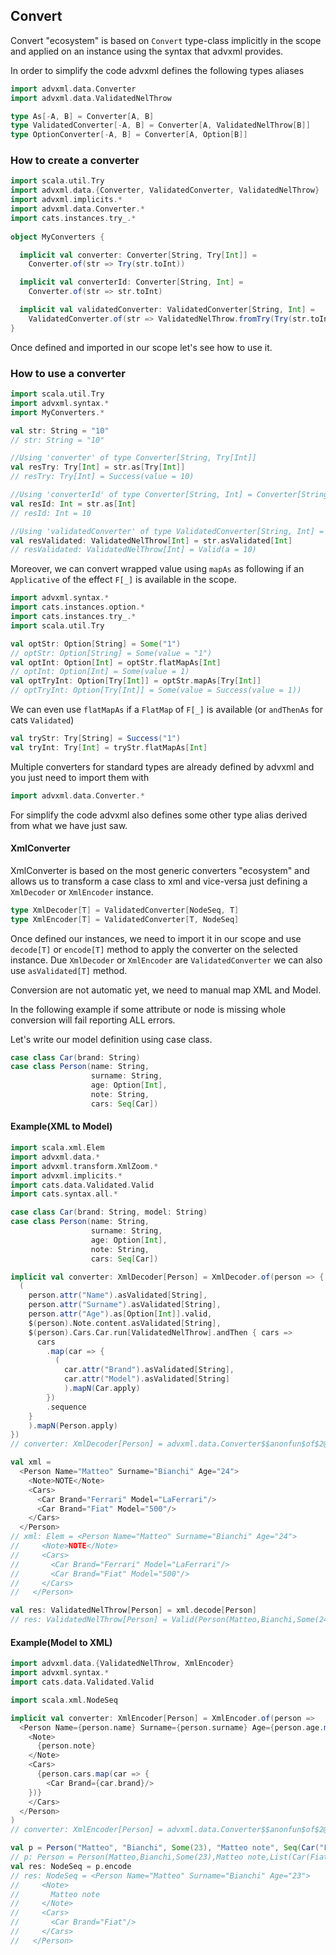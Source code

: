 ## Convert <a name="Convert"></a>
Convert "ecosystem" is based on `Convert` type-class implicitly in the scope
and applied on an instance using the syntax that advxml provides.

In order to simplify the code advxml defines the following types aliases
```scala
import advxml.data.Converter
import advxml.data.ValidatedNelThrow

type As[-A, B] = Converter[A, B]
type ValidatedConverter[-A, B] = Converter[A, ValidatedNelThrow[B]]
type OptionConverter[-A, B] = Converter[A, Option[B]]
```

### How to create a converter

```scala
import scala.util.Try
import advxml.data.{Converter, ValidatedConverter, ValidatedNelThrow}
import advxml.implicits.*
import advxml.data.Converter.*
import cats.instances.try_.*
  
object MyConverters {

  implicit val converter: Converter[String, Try[Int]] =
    Converter.of(str => Try(str.toInt))

  implicit val converterId: Converter[String, Int] =
    Converter.of(str => str.toInt)

  implicit val validatedConverter: ValidatedConverter[String, Int] =
    ValidatedConverter.of(str => ValidatedNelThrow.fromTry(Try(str.toInt)))
}
```

Once defined and imported in our scope let's see how to use it.

### How to use a converter

```scala
import scala.util.Try
import advxml.syntax.*
import MyConverters.*

val str: String = "10"
// str: String = "10"

//Using 'converter' of type Converter[String, Try[Int]]
val resTry: Try[Int] = str.as[Try[Int]]
// resTry: Try[Int] = Success(value = 10)

//Using 'converterId' of type Converter[String, Int] = Converter[String, Int]
val resId: Int = str.as[Int]
// resId: Int = 10

//Using 'validatedConverter' of type ValidatedConverter[String, Int] = Converter[String, ValidatedNelThrow[Int]]
val resValidated: ValidatedNelThrow[Int] = str.asValidated[Int] 
// resValidated: ValidatedNelThrow[Int] = Valid(a = 10)
```

Moreover, we can convert wrapped value using `mapAs` as following if an `Applicative` of the effect `F[_]` 
is available in the scope.

```scala
import advxml.syntax.*
import cats.instances.option.*
import cats.instances.try_.*
import scala.util.Try

val optStr: Option[String] = Some("1")
// optStr: Option[String] = Some(value = "1")
val optInt: Option[Int] = optStr.flatMapAs[Int]
// optInt: Option[Int] = Some(value = 1)
val optTryInt: Option[Try[Int]] = optStr.mapAs[Try[Int]]
// optTryInt: Option[Try[Int]] = Some(value = Success(value = 1))
```

We can even use `flatMapAs` if a `FlatMap` of `F[_]` is available
(or `andThenAs` for cats `Validated`)

```scala modc
val tryStr: Try[String] = Success("1")
val tryInt: Try[Int] = tryStr.flatMapAs[Int]
```

Multiple converters for standard types are already defined by advxml and you just need to import them with

```scala modc:silent:reset
import advxml.data.Converter.*
```

For simplify the code advxml also defines some other type alias derived from what we have just saw.

#### XmlConverter
XmlConverter is based on the most generic converters "ecosystem" and allows us to
transform a case class to xml and vice-versa just defining a `XmlDecoder` or `XmlEncoder` instance.

```scala modc:reset:silent
type XmlDecoder[T] = ValidatedConverter[NodeSeq, T]
type XmlEncoder[T] = ValidatedConverter[T, NodeSeq]
```

Once defined our instances, we need to import it in our scope and use `decode[T]` or `encode[T]` method to apply the
converter on the selected instance. Due `XmlDecoder` or `XmlEncoder` are `ValidatedConverter` 
we can also use `asValidated[T]` method.

Conversion are not automatic yet, we need to manual map XML and Model.

In the following example if some attribute or node is missing whole conversion will fail reporting ALL
errors.

Let's write our model definition using case class.
```scala modc:silent
case class Car(brand: String)
case class Person(name: String,
                  surname: String,
                  age: Option[Int],
                  note: String,
                  cars: Seq[Car])
```    

#### Example(XML to Model)

```scala
import scala.xml.Elem
import advxml.data.*
import advxml.transform.XmlZoom.*
import advxml.implicits.*
import cats.data.Validated.Valid
import cats.syntax.all.*

case class Car(brand: String, model: String)
case class Person(name: String,
                  surname: String,
                  age: Option[Int],
                  note: String,
                  cars: Seq[Car])

implicit val converter: XmlDecoder[Person] = XmlDecoder.of(person => {
  (
    person.attr("Name").asValidated[String],
    person.attr("Surname").asValidated[String],
    person.attr("Age").as[Option[Int]].valid,
    $(person).Note.content.asValidated[String],
    $(person).Cars.Car.run[ValidatedNelThrow].andThen { cars =>
      cars
        .map(car => {
          (
            car.attr("Brand").asValidated[String],
            car.attr("Model").asValidated[String]
            ).mapN(Car.apply)
        })
        .sequence
    }
    ).mapN(Person.apply)
})
// converter: XmlDecoder[Person] = advxml.data.Converter$$anonfun$of$2@3d4f0757

val xml =
  <Person Name="Matteo" Surname="Bianchi" Age="24">
    <Note>NOTE</Note>
    <Cars>
      <Car Brand="Ferrari" Model="LaFerrari"/>
      <Car Brand="Fiat" Model="500"/>
    </Cars>
  </Person>
// xml: Elem = <Person Name="Matteo" Surname="Bianchi" Age="24">
//     <Note>NOTE</Note>
//     <Cars>
//       <Car Brand="Ferrari" Model="LaFerrari"/>
//       <Car Brand="Fiat" Model="500"/>
//     </Cars>
//   </Person>

val res: ValidatedNelThrow[Person] = xml.decode[Person]
// res: ValidatedNelThrow[Person] = Valid(Person(Matteo,Bianchi,Some(24),NOTE,Vector(Car(Ferrari,LaFerrari), Car(Fiat,500))))
```

#### Example(Model to XML)

```scala
import advxml.data.{ValidatedNelThrow, XmlEncoder}
import advxml.syntax.*
import cats.data.Validated.Valid

import scala.xml.NodeSeq

implicit val converter: XmlEncoder[Person] = XmlEncoder.of(person =>
  <Person Name={person.name} Surname={person.surname} Age={person.age.map(_.toString).getOrElse("")}>
    <Note>
      {person.note}
    </Note>
    <Cars>
      {person.cars.map(car => {
        <Car Brand={car.brand}/>
    })}
    </Cars>
  </Person>
)
// converter: XmlEncoder[Person] = advxml.data.Converter$$anonfun$of$2@c4097ac

val p = Person("Matteo", "Bianchi", Some(23), "Matteo note", Seq(Car("Fiat", "500")))
// p: Person = Person(Matteo,Bianchi,Some(23),Matteo note,List(Car(Fiat,500)))
val res: NodeSeq = p.encode
// res: NodeSeq = <Person Name="Matteo" Surname="Bianchi" Age="23">
//     <Note>
//       Matteo note
//     </Note>
//     <Cars>
//       <Car Brand="Fiat"/>
//     </Cars>
//   </Person>
```
